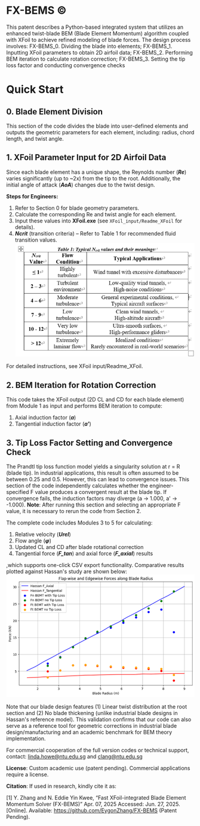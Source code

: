 # FX-BEMS ©
This patent describes a Python-based integrated system that utilizes an enhanced twist-blade BEM (Blade Element Momentum) algorithm coupled with XFoil to achieve refined modeling of blade forces. The design process involves: FX-BEMS_0. Dividing the blade into elements; FX-BEMS_1. Inputting XFoil parameters to obtain 2D airfoil data; FX-BEMS_2. Performing BEM iteration to calculate rotation correction; FX-BEMS_3. Setting the tip loss factor and conducting convergence checks
# Quick Start
## 0. Blade Element Division
This section of the code divides the blade into user-defined elements and outputs the geometric parameters for each element, including:
radius, chord length, and twist angle.
 
## 1. XFoil Parameter Input for 2D Airfoil Data
Since each blade element has a unique shape, the Reynolds number (***Re***) varies significantly (up to ~2x) from the tip to the root. Additionally, the initial angle of attack (***AoA***) changes due to the twist design.

**Steps for Engineers:**
 1. Refer to Section 0 for blade geometry parameters.
 2. Calculate the corresponding Re and twist angle for each element.
 3. Input these values into **XFoil.exe** (see ```XFoil_input/Readme_XFoil``` for details).
 4. ***Ncrit*** (transition criteria) – Refer to Table 1 for recommended fluid transition values.
![Typical Ncrit values and their meanings](https://raw.githubusercontent.com/EygonZhang/FX-BEMS/main/figures/Ncrit%20reference%20table.png)

For detailed instructions, see XFoil input/Readme_XFoil.

## 2. BEM Iteration for Rotation Correction
This code takes the XFoil output (2D CL and CD for each blade element) from Module 1 as input and performs BEM iteration to compute:

 1. Axial induction factor (***a***)
 2. Tangential induction factor (***a'***)

## 3. Tip Loss Factor Setting and Convergence Check
The Prandtl tip loss function model yields a singularity solution at r = R (blade tip). In industrial applications, this result is often assumed to be between 0.25 and 0.5. However, this can lead to convergence issues. This section of the code independently calculates whether the engineer-specified F value produces a convergent result at the blade tip. If convergence fails, the induction factors may diverge (a → 1.000, a' → -1.000).
**Note**: After running this section and selecting an appropriate F value, it is necessary to rerun the code from Section 2.

The complete code includes Modules 3 to 5 for calculating: 
 1. Relative velocity (***Urel***)
 2. Flow angle (***φ***)
 3. Updated CL and CD after blade rotational correction
 4. Tangential force (***F_tan***) and axial force (***F_axial***) results

,which supports one-click CSV export functionality. Comparative results plotted against Hassan's study are shown below:
![Force result comparison with Hassan w/o BEM correction!](https://github.com/EygonZhang/FX-BEMS/blob/main/results/Example%20blade_results.png)

Note that our blade design features (1) Linear twist distribution at the root section and (2) No blade thickening (unlike industrial blade designs in Hassan's reference model). This validation confirms that our code can also serve as a reference tool for geometric corrections in industrial blade design/manufacturing and an academic benchmark for BEM theory implementation.



For commercial cooperation of the full version codes or technical support, contact: linda.howe@ntu.edu.sg and clang@ntu.edu.sg

**License**: Custom academic use (patent pending). Commercial applications require a license.

**Citation**: If used in research, kindly cite it as:

[1] Y. Zhang and N. Eddie Yin Kwee, “Fast XFoil-integrated Blade Element Momentum Solver (FX-BEMS)” Apr. 07, 2025 Accessed: Jun. 27, 2025. [Online]. Available: https://github.com/EygonZhang/FX-BEMS (Patent Pending).  
